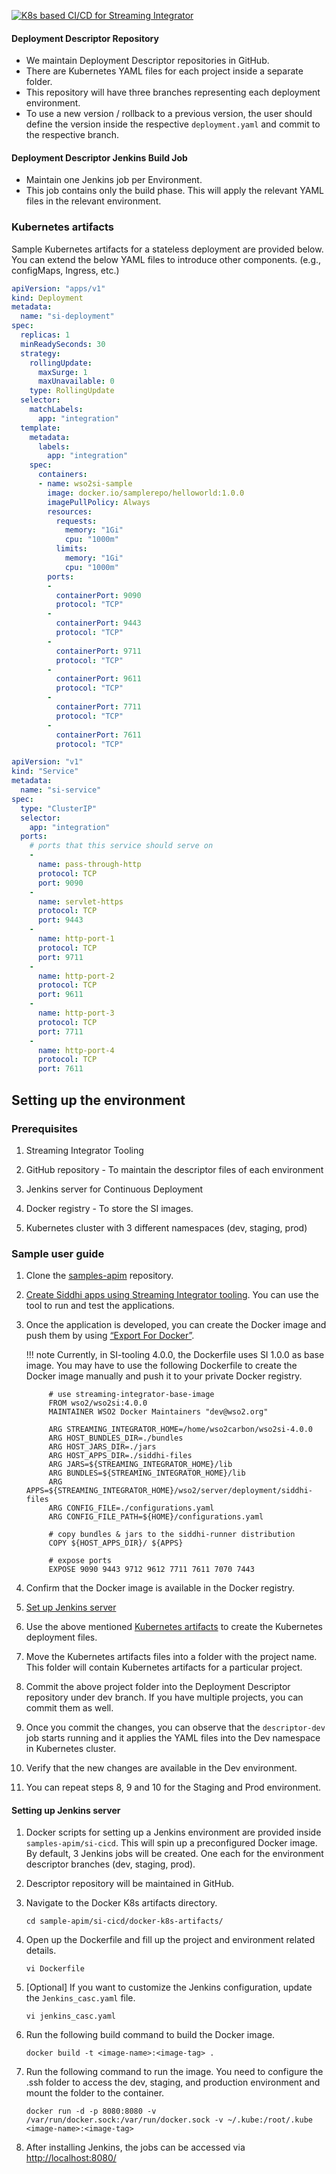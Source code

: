 
[![K8s based CI/CD for Streaming Integrator]({{base_path}}/assets/img/deploy/si-cicd-k8s.png)]({{base_path}}/assets/img/deploy/mi-cicd-k8s.png)

#### Deployment Descriptor Repository
- We maintain Deployment Descriptor repositories in GitHub. 
- There are Kubernetes YAML files for each project inside a separate folder.
- This repository will have three branches representing each deployment environment.
- To use a new version / rollback to a previous version, the user should define the version inside the respective `deployment.yaml` and commit to the respective branch.

#### Deployment Descriptor Jenkins Build Job
- Maintain one Jenkins job per Environment.
- This job contains only the build phase. This will apply the relevant YAML files in the relevant environment.

### Kubernetes artifacts
Sample Kubernetes artifacts for a stateless deployment are provided below. You can extend the below YAML files to introduce other components. (e.g., configMaps, Ingress, etc.) 

```yaml tab="Deployment"
apiVersion: "apps/v1"
kind: Deployment
metadata:
  name: "si-deployment"
spec:
  replicas: 1
  minReadySeconds: 30
  strategy:
    rollingUpdate:
      maxSurge: 1
      maxUnavailable: 0
    type: RollingUpdate
  selector:
    matchLabels:
      app: "integration"
  template:
    metadata:
      labels:
        app: "integration"
    spec:
      containers:
      - name: wso2si-sample
        image: docker.io/samplerepo/helloworld:1.0.0
        imagePullPolicy: Always
        resources:
          requests:
            memory: "1Gi"
            cpu: "1000m"
          limits:
            memory: "1Gi"
            cpu: "1000m"
        ports:
        -
          containerPort: 9090
          protocol: "TCP"
        -
          containerPort: 9443
          protocol: "TCP"
        -
          containerPort: 9711
          protocol: "TCP"
        -
          containerPort: 9611
          protocol: "TCP"
        -
          containerPort: 7711
          protocol: "TCP"
        -
          containerPort: 7611
          protocol: "TCP"
```

```yaml tab="Service"
apiVersion: "v1"
kind: "Service"
metadata:
  name: "si-service"
spec:
  type: "ClusterIP"
  selector:
    app: "integration"
  ports:
    # ports that this service should serve on
    -
      name: pass-through-http
      protocol: TCP
      port: 9090
    -
      name: servlet-https
      protocol: TCP
      port: 9443
    -
      name: http-port-1
      protocol: TCP
      port: 9711
    -
      name: http-port-2
      protocol: TCP
      port: 9611
    -
      name: http-port-3
      protocol: TCP
      port: 7711
    -
      name: http-port-4
      protocol: TCP
      port: 7611
```

    
## Setting up the environment

### Prerequisites

1. Streaming Integrator Tooling

2. GitHub repository - To maintain the descriptor files of each environment

3. Jenkins server for Continuous Deployment

4. Docker registry - To store the SI images.

5. Kubernetes cluster with 3 different namespaces (dev, staging, prod)

### Sample user guide

1. Clone the [samples-apim](https://github.com/wso2/samples-apim/) repository.

2. [Create Siddhi apps using Streaming Integrator tooling]({{base_path}}/get-started/streaming-quick-start-guide/). You can use the tool to run and test the applications.

3. Once the application is developed, you can create the Docker image and push them by using [“Export For Docker”]({{base_path}}/develop/streaming-apps/exporting-siddhi-applications/#exporting-siddhi-applications-as-a-docker-image).


    !!! note
        Currently, in SI-tooling 4.0.0, the Dockerfile uses SI 1.0.0 as base image. You may have to use the following Dockerfile to create the Docker image manually and push it to your private Docker registry.

            # use streaming-integrator-base-image
            FROM wso2/wso2si:4.0.0
            MAINTAINER WSO2 Docker Maintainers "dev@wso2.org"
            
            ARG STREAMING_INTEGRATOR_HOME=/home/wso2carbon/wso2si-4.0.0
            ARG HOST_BUNDLES_DIR=./bundles
            ARG HOST_JARS_DIR=./jars
            ARG HOST_APPS_DIR=./siddhi-files
            ARG JARS=${STREAMING_INTEGRATOR_HOME}/lib
            ARG BUNDLES=${STREAMING_INTEGRATOR_HOME}/lib
            ARG APPS=${STREAMING_INTEGRATOR_HOME}/wso2/server/deployment/siddhi-files
            ARG CONFIG_FILE=./configurations.yaml
            ARG CONFIG_FILE_PATH=${HOME}/configurations.yaml
            
            # copy bundles & jars to the siddhi-runner distribution
            COPY ${HOST_APPS_DIR}/ ${APPS}
            
            # expose ports
            EXPOSE 9090 9443 9712 9612 7711 7611 7070 7443

4. Confirm that the Docker image is available in the Docker registry.
5. [Set up Jenkins server](#setting-up-jenkins-server)
6. Use the above mentioned [Kubernetes artifacts](#kubernetes-artifacts) to create the Kubernetes deployment files.
7. Move the Kubernetes artifacts files into a folder with the project name. This folder will contain Kubernetes artifacts for a particular project.
8. Commit the above project folder into the Deployment Descriptor repository under dev branch. If you have multiple projects, you can commit them as well.
9. Once you commit the changes, you can observe that the `descriptor-dev` job starts running and it applies the YAML files into the Dev namespace in Kubernetes cluster.
10. Verify that the new changes are available in the Dev environment.
11. You can repeat steps 8, 9 and 10 for the Staging and Prod environment.

#### Setting up Jenkins server

1. Docker scripts for setting up a Jenkins environment are provided inside `samples-apim/si-cicd`. This will spin up a preconfigured Docker image. By default, 3 Jenkins jobs will be created. One each for the environment descriptor branches (dev, staging, prod).

2. Descriptor repository will be maintained in GitHub.

3. Navigate to the Docker K8s artifacts directory.

      `cd sample-apim/si-cicd/docker-k8s-artifacts/`

4. Open up the Dockerfile and fill up the project and environment related details.

      `vi Dockerfile`

5. [Optional] If you want to customize the Jenkins configuration, update the `Jenkins_casc.yaml` file.

      `vi jenkins_casc.yaml`

6. Run the following build command to build the Docker image.

      `docker build -t <image-name>:<image-tag> .`

7. Run the following command to run the image. You need to configure the .ssh folder to access the dev, staging, and production environment and mount the folder to the container.

      `docker run -d -p 8080:8080 -v /var/run/docker.sock:/var/run/docker.sock -v ~/.kube:/root/.kube <image-name>:<image-tag>`

8. After installing Jenkins, the jobs can be accessed via [http://localhost:8080/](http://localhost:8081/)
